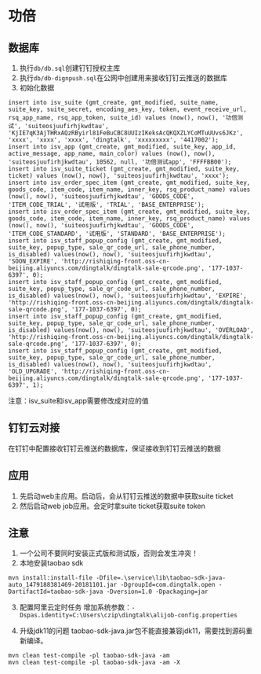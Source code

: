# 功倍

## 数据库

1. 执行`db/db.sql`创建钉钉授权主库
2. 执行`db/db-dignpush.sql`在公网中创建用来接收钉钉云推送的数据库
3. 初始化数据
```
insert into isv_suite (gmt_create, gmt_modified, suite_name, suite_key, suite_secret, encoding_aes_key, token, event_receive_url, rsq_app_name, rsq_app_token, suite_id) values (now(), now(), '功倍测试', 'suiteosjuufirhjkwdtau', 'KjIE7qK3AjTHRxAQzRByirl81FeBuCBC8UUIzIKeksAcQKQXZLYCoMTuUUvs6JKz', 'xxxx', 'xxxx', 'xxxx', 'dingtalk', 'xxxxxxxxx', '4417002');
insert into isv_app (gmt_create, gmt_modified, suite_key, app_id, active_message, app_name, main_color) values (now(), now(), 'suiteosjuufirhjkwdtau', 10562, null, '功倍测试app', 'FFFFBB00');
insert into isv_suite_ticket (gmt_create, gmt_modified, suite_key, ticket) values (now(), now(), 'suiteosjuufirhjkwdtau', 'xxxx');
insert into isv_order_spec_item (gmt_create, gmt_modified, suite_key, goods_code, item_code, item_name, inner_key, rsq_product_name) values (now(), now(), 'suiteosjuufirhjkwdtau', 'GOODS_CODE', 'ITEM_CODE_TRIAL', '试用版', 'TRIAL', 'BASE_ENTERPRISE');
insert into isv_order_spec_item (gmt_create, gmt_modified, suite_key, goods_code, item_code, item_name, inner_key, rsq_product_name) values (now(), now(), 'suiteosjuufirhjkwdtau', 'GOODS_CODE', 'ITEM_CODE_STANDARD', '试用版', 'STANDARD', 'BASE_ENTERPRISE');
insert into isv_staff_popup_config (gmt_create, gmt_modified, suite_key, popup_type, sale_qr_code_url, sale_phone_number, is_disabled) values(now(), now(), 'suiteosjuufirhjkwdtau', 'SOON_EXPIRE', 'http://rishiqing-front.oss-cn-beijing.aliyuncs.com/dingtalk/dingtalk-sale-qrcode.png', '177-1037-6397', 0);
insert into isv_staff_popup_config (gmt_create, gmt_modified, suite_key, popup_type, sale_qr_code_url, sale_phone_number, is_disabled) values(now(), now(), 'suiteosjuufirhjkwdtau', 'EXPIRE', 'http://rishiqing-front.oss-cn-beijing.aliyuncs.com/dingtalk/dingtalk-sale-qrcode.png', '177-1037-6397', 0);
insert into isv_staff_popup_config (gmt_create, gmt_modified, suite_key, popup_type, sale_qr_code_url, sale_phone_number, is_disabled) values(now(), now(), 'suiteosjuufirhjkwdtau', 'OVERLOAD', 'http://rishiqing-front.oss-cn-beijing.aliyuncs.com/dingtalk/dingtalk-sale-qrcode.png', '177-1037-6397', 0);
insert into isv_staff_popup_config (gmt_create, gmt_modified, suite_key, popup_type, sale_qr_code_url, sale_phone_number, is_disabled) values(now(), now(), 'suiteosjuufirhjkwdtau', 'OLD_UPGRADE', 'http://rishiqing-front.oss-cn-beijing.aliyuncs.com/dingtalk/dingtalk-sale-qrcode.png', '177-1037-6397', 1);
```

注意：isv_suite和isv_app需要修改成对应的值

## 钉钉云对接

在钉钉中配置接收钉钉云推送的数据库，保证接收到钉钉云推送的数据

## 应用

1. 先启动web主应用。启动后，会从钉钉云推送的数据中获取suite ticket
2. 然后启动web job应用。会定时拿suite ticket获取suite token

## 注意
1. 一个公司不要同时安装正式版和测试版，否则会发生冲突！
2. 本地安装taobao sdk
```
mvn install:install-file -Dfile=.\service\lib\taobao-sdk-java-auto_1479188381469-20181101.jar -DgroupId=com.dingtalk.open -DartifactId=taobao-sdk-java -Dversion=1.0 -Dpackaging=jar
```

3. 配置阿里云定时任务
增加系统参数：`-Dspas.identity=C:\Users\czip\dingtalk\alijob-config.properties`

3. 升级jdk11的问题
taobao-sdk-java.jar包不能直接兼容jdk11，需要找到源码重新编译。
```
mvn clean test-compile -pl taobao-sdk-java -am
mvn clean test-compile -pl taobao-sdk-java -am -X
```
